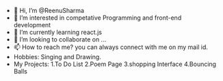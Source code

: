 - 👋 Hi, I’m @ReenuSharma 
- 👀 I’m interested in competative Programming and front-end development
- 🌱 I’m currently learning react.js
- 💞️ I’m looking to collaborate on ...
- 📫 How to reach me? you can always connect with me on my mail id.
- Hobbies: Singing and Drawing.
- My Projects:
  1.To Do List
  2.Poem Page
  3.shopping Interface
  4.Bouncing Balls

<!---
ReenuSharma/ReenuSharma is a ✨ special ✨ repository because its `README.md` (this file) appears on your GitHub profile.
You can click the Preview link to take a look at your changes.
--->
